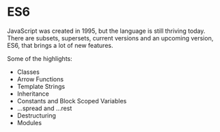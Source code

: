 # ES6

JavaScript was created in 1995, but the language is still thriving today. There are subsets, supersets, current versions and an upcoming version, ES6, that brings a lot of new features.

Some of the highlights:

- Classes
- Arrow Functions
- Template Strings
- Inheritance
- Constants and Block Scoped Variables
- ...spread and ...rest
- Destructuring
- Modules
